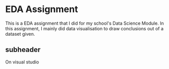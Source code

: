 # EDA Assignment

This is a EDA assignment that I did for my school's Data Science Module.
In this assignment, I mainly did data visualisation to draw conclusions out of a dataset given.


## subheader
On visual studio